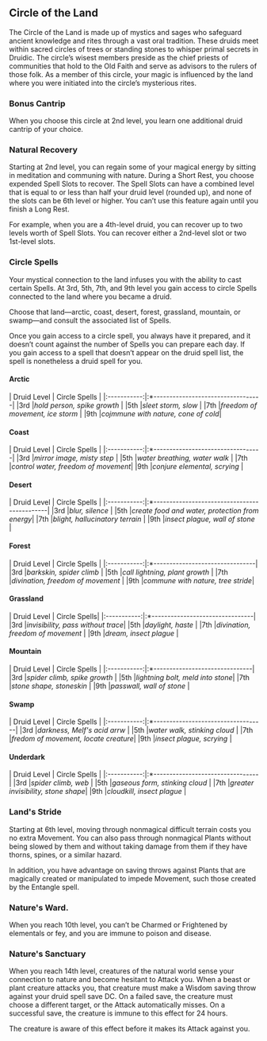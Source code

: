﻿## Circle of the Land
The Circle of the Land is made up of mystics and sages who safeguard ancient knowledge and rites through a vast oral tradition. These druids meet within sacred circles of trees or standing stones to whisper primal secrets in Druidic. The circle’s wisest members preside as the chief priests of communities that hold to the Old Faith and serve as advisors to the rulers of those folk. As a member of this circle, your magic is influenced by the land where you were initiated into the circle’s mysterious rites.

### Bonus Cantrip
When you choose this circle at 2nd level, you learn one additional druid cantrip of your choice.

### Natural Recovery
Starting at 2nd level, you can regain some of your magical energy by sitting in meditation and communing with nature. During a Short Rest, you choose expended Spell Slots to recover. The Spell Slots can have a combined level that is equal to or less than half your druid level (rounded up), and none of the slots can be 6th level or higher. You can’t use this feature again until you finish a Long Rest.

For example, when you are a 4th-level druid, you can recover up to two levels worth of Spell Slots. You can recover either a 2nd-level slot or two 1st-level slots.

### Circle Spells
Your mystical connection to the land infuses you with the ability to cast certain Spells. At 3rd, 5th, 7th, and 9th level you gain access to circle Spells connected to the land where you became a druid.

Choose that land—arctic, coast, desert, forest, grassland, mountain, or swamp—and consult the associated list of Spells.

Once you gain access to a circle spell, you always have it prepared, and it doesn’t count against the number of Spells you can prepare each day. If you gain access to a spell that doesn’t appear on the druid spell list, the spell is nonetheless a druid spell for you.

#### Arctic
| Druid Level | Circle Spells                      |
|:-----------:|:*----------------------------------|
|3rd          |_hold person, spike growth_         |
|5th          |_sleet storm, slow_                 |
|7th          |_freedom of movement, ice storm_    |
|9th          |_cojmmune with nature, cone of cold_|

#### Coast
| Druid Level | Circle Spells                      |
|:-----------:|:*----------------------------------|
|3rd          |_mirror image, misty step_          |
|5th          |_water breathing, water walk_       |
|7th          |_control water, freedom of movement_|
|9th          |_conjure elemental, scrying_        |

#### Desert
| Druid Level | Circle Spells                                 |
|:-----------:|:*---------------------------------------------|
|3rd          |_blur, silence_                                |
|5th          |_create food and water, protection from energy_|
|7th          |_blight, hallucinatory terrain_                |
|9th          |_insect plague, wall of stone_                 |

#### Forest
| Druid Level | Circle Spells                    |
|:-----------:|:*--------------------------------|
|3rd          |_barkskin, spider climb_          |
|5th          |_call lightning, plant growth_    |
|7th          |_divination, freedom of movement_ |
|9th          |_commune with nature, tree stride_|

#### Grassland
| Druid Level | Circle Spells|
|:-----------:|:*--------------------------------|
|3rd          |_invisibility, pass without trace_|
|5th          |_daylight, haste_                 |
|7th          |_divination, freedom of movement_ |
|9th          |_dream, insect plague_            |

#### Mountain
| Druid Level | Circle Spells                   |
|:-----------:|:*-------------------------------|
|3rd          |_spider climb, spike growth_     |
|5th          |_lightning bolt, meld into stone_|
|7th          |_stone shape, stoneskin_         |
|9th          |_passwall, wall of stone_        |

#### Swamp
| Druid Level | Circle Spells                       |
|:-----------:|:*-----------------------------------|
|3rd          |_darkness, Melf's acid arrw_         |
|5th          |_water walk, stinking cloud_         |
|7th          |_fredom of movement, locate creature_|
|9th          |_insect plague, scrying_             |

#### Underdark
| Druid Level | Circle Spells                     |
|:-----------:|:*---------------------------------|
|3rd          |_spider climb, web_                |
|5th          |_gaseous form, stinking cloud_     |
|7th          |_greater invisibility, stone shape_|
|9th          |_cloudkill, insect plague_         |

### Land's Stride
Starting at 6th level, moving through nonmagical difficult terrain costs you no extra Movement. You can also pass through nonmagical Plants without being slowed by them and without taking damage from them if they have thorns, spines, or a similar hazard.

In addition, you have advantage on saving throws against Plants that are magically created or manipulated to impede Movement, such those created by the Entangle spell.

### Nature's Ward.
When you reach 10th level, you can’t be Charmed or Frightened by elementals or fey, and you are immune to poison and disease.

### Nature's Sanctuary
When you reach 14th level, creatures of the natural world sense your connection to nature and become hesitant to Attack you. When a beast or plant creature attacks you, that creature must make a Wisdom saving throw against your druid spell save DC. On a failed save, the creature must choose a different target, or the Attack automatically misses. On a successful save, the creature is immune to this effect for 24 hours.

The creature is aware of this effect before it makes its Attack against you.